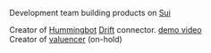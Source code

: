 Development team building products on [Sui](https://sui.io/)

Creator of [Hummingbot](https://hummingbot.org/) [Drift](https://www.drift.trade/) connector. [demo video](https://youtu.be/BaaTss0jhK0)  
Creator of [valuencer](www.valuencer.app) (on-hold)  

